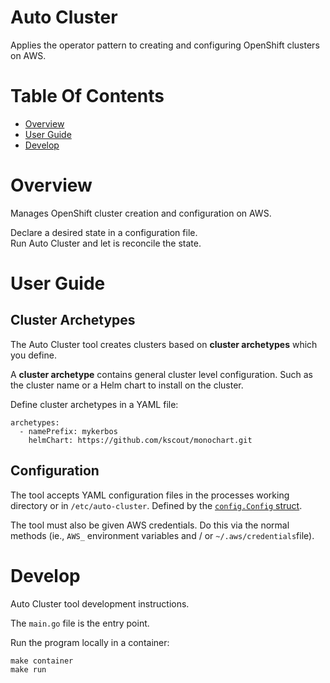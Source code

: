# Auto Cluster
Applies the operator pattern to creating and configuring OpenShift clusters 
on AWS.

# Table Of Contents
- [Overview](#overview)
- [User Guide](#user-guide)
- [Develop](#develop)

# Overview
Manages OpenShift cluster creation and configuration on AWS.

Declare a desired state in a configuration file.  
Run Auto Cluster and let is reconcile the state.

# User Guide
## Cluster Archetypes
The Auto Cluster tool creates clusters based on **cluster archetypes** which 
you define.

A **cluster archetype** contains general cluster level configuration. Such as 
the cluster name or a Helm chart to install on the cluster.

Define cluster archetypes in a YAML file:

```
archetypes:
  - namePrefix: mykerbos
    helmChart: https://github.com/kscout/monochart.git
```

## Configuration
The tool accepts YAML configuration files in the processes working directory or 
in `/etc/auto-cluster`. Defined by the [`config.Config` struct](https://godoc.org/github.com/kscout/auto-cluster/config#Config).

The tool must also be given AWS credentials. Do this via the normal methods 
(ie., `AWS_` environment variables and / or `~/.aws/credentials`file).

# Develop
Auto Cluster tool development instructions.

The `main.go` file is the entry point.

Run the program locally in a container:

```
make container
make run
```
